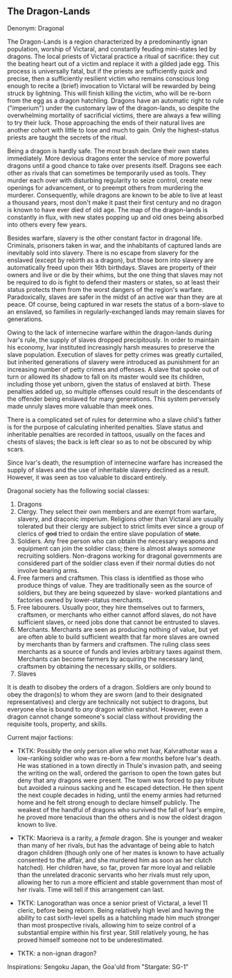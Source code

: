 ## The Dragon-Lands

Denonym: Dragonal

The Dragon-Lands is a region characterized by a predominantly ignan population, worship of 
Victaral, and constantly feuding mini-states led by dragons. The local priests of Victaral 
practice a ritual of sacrifice: they cut the beating heart out of a victim and replace it with a 
gilded jade egg.  This process is universally fatal, but if the priests are sufficiently quick and 
precise, then a sufficiently resilient victim who remains conscious long enough to recite a 
(brief) invocation to Victaral will be rewarded by being struck by lightning.  This will finish 
killing the victim, who will be re-born from the egg as a dragon hatchling.  Dragons have an 
automatic right to rule ("imperium") under the customary law of the dragon-lands, so despite the 
overwhelming mortality of sacrificial victims, there are always a few willing to try their luck. 
Those approaching the ends of their natural lives are another cohort with little to lose and much 
to gain.  Only the highest-status priests are taught the secrets of the ritual.

Being a dragon is hardly safe.  The most brash declare their own states immediately.  More devious 
dragons enter the service of more powerful dragons until a good chance to take over presents 
itself.  Dragons see each other as rivals that can sometimes be temporarily used as tools.  They 
murder each over with disturbing regularity to seize control, create new openings for advancement, 
or to preempt others from murdering the murderer.  Consequently, while dragons are known to be 
able to live at least a thousand years, most don't make it past their first century and no dragon 
is known to have ever died of old age.  The map of the dragon-lands is constantly in flux, with 
new states popping up and old ones being absorbed into others every few years.

Besides warfare, slavery is the other constant factor in dragonal life.  Criminals, prisoners 
taken in war, and the inhabitants of captured lands are inevitably sold into slavery.  There is no 
escape from slavery for the enslaved (except by rebirth as a dragon), but those born into slavery 
are automatically freed upon their 16th birthdays.  Slaves are property of their owners and live 
or die by their whims, but the one thing that slaves may not be required to do is fight to defend 
their masters or states, so at least their status protects them from the worst dangers of the 
region's warfare.  Paradoxically, slaves are safer in the midst of an active war than they are at 
peace.  Of course, being captured in war resets the status of a born-slave to an enslaved, so 
families in regularly-exchanged lands may remain slaves for generations.

Owing to the lack of internecine warfare within the dragon-lands during Ivar's rule, the supply of 
slaves dropped precipitously.  In order to maintain his economy, Ivar instituted increasingly 
harsh measures to preserve the slave population.  Execution of slaves for petty crimes was greatly 
curtailed, but inherited generations of slavery were introduced as punishment for an increasing 
number of petty crimes and offenses.  A slave that spoke out of turn or allowed its shadow to fall 
on its master would see its children, including those yet unborn, given the status of enslaved at 
birth.  These penalties added up, so multiple offenses could result in the descendants of the 
offender being enslaved for many generations.  This system perversely made unruly slaves more 
valuable than meek ones.

There is a complicated set of rules for determine who a slave child's father is for the purpose of 
calculating inherited penalties.  Slave status and inheritable penalties are recorded in tattoos, 
usually on the faces and chests of slaves; the back is left clear so as to not be obscured by whip 
scars.

Since Ivar's death, the resumption of internecine warfare has increased the supply of slaves and 
the use of inheritable slavery declined as a result.  However, it was seen as too valuable to 
discard entirely.

Dragonal society has the following social classes:

1.  Dragons
2.  Clergy.  They select their own members and are exempt from warfare, slavery, and draconic 
    imperium.  Religions other than Victaral are usually tolerated but their clergy are subject to 
    strict limits ever since a group of clerics of ~~god~~ tried to ordain the entire slave 
    population of ~~state~~.
3.  Soldiers.  Any free person who can obtain the necessary weapons and equipment can join the 
    soldier class; there is almost always *someone* recruiting soldiers.  Non-dragons working for 
    dragonal governments are considered part of the soldier class even if their normal duties do 
    not involve bearing arms.
4.  Free farmers and craftsmen.  This class is identified as those who produce things of value. 
    They are traditionally seen as the source of soldiers, but they are being squeezed by slave-
    worked plantations and factories owned by lower-status merchants.
5.  Free labourers.  Usually poor, they hire themselves out to farmers, craftsmen, or merchants 
    who either cannot afford slaves, do not have sufficient slaves, or need jobs done that cannot 
    be entrusted to slaves.
6.  Merchants.  Merchants are seen as producing nothing of value, but yet are often able to build 
    sufficient wealth that far more slaves are owned by merchants than by farmers and craftsmen. 
    The ruling class sees merchants as a source of funds and levies arbitrary taxes against them. 
    Merchants can become farmers by acquiring the necessary land, craftsmen by obtaining the 
    necessary skills, or soldiers.
7.  Slaves

It is death to disobey the orders of a dragon.  Soldiers are only bound to obey the dragon(s) to 
whom they are sworn (and to their designated representatives) and clergy are technically not 
subject to dragons, but everyone else is bound to *any* dragon within earshot.  However, even a 
dragon cannot change someone's social class without providing the requisite tools, property, and 
skills.

Current major factions:

*   TKTK: Possibly the only person alive who met Ivar, Kalvrathotar was a low-ranking soldier who 
    was re-born a few months before Ivar's death.  He was stationed in a town directly in Thule's 
    invasion path, and seeing the writing on the wall, ordered the garrison to open the town gates 
    but deny that any dragons were present.  The town was forced to pay tribute but avoided a 
    ruinous sacking and he escaped detection.  He then spent the next couple decades in hiding, 
    until the enemy armies had returned home and he felt strong enough to declare himself 
    publicly.  The weakest of the handful of dragons who survived the fall of Ivar's empire, he 
    proved more tenacious than the others and is now the oldest dragon known to live.

*   TKTK: Maorieva is a rarity, a *female* dragon.  She is younger and weaker than many of her 
    rivals, but has the advantage of being able to hatch dragon children (though only one of her 
    mates is known to have actually consented to the affair, and she murdered him as soon as her 
    clutch hatched).  Her children have, so far, proven far more loyal and reliable than the 
    unrelated draconic servants who her rivals must rely upon, allowing her to run a more 
    efficient and stable government than most of her rivals.  Time will tell if this arrangement 
    can last.

*   TKTK: Lanogorathan was once a senior priest of Victaral, a level 11 cleric, before being 
    reborn.  Being relatively high level and having the ability to cast sixth-level spells as a 
    hatchling made him much stronger than most prospective rivals, allowing him to seize control 
    of a substantial empire within his first year.  Still relatively young, he has proved himself 
    someone not to be underestimated.

*  TKTK: a non-ignan dragon?


Inspirations: Sengoku Japan, the Goa'uld from "Stargate: SG-1"


